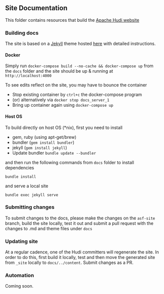 ## Site Documentation

This folder contains resources that build the [Apache Hudi website](https://hudi.apache.org)


### Building docs

The site is based on a [Jekyll](https://jekyllrb.com/) theme hosted [here](idratherbewriting.com/documentation-theme-jekyll/) with detailed instructions.

#### Docker

Simply run `docker-compose build --no-cache && docker-compose up` from the `docs` folder and the site should be up & running at `http://localhost:4000`

To see edits reflect on the site, you may have to bounce the container

 - Stop existing container by `ctrl+c` the docker-compose program
 - (or) alternatively via `docker stop docs_server_1`
 - Bring up container again using `docker-compose up`

#### Host OS

To build directly on host OS (\*nix), first you need to install

- gem, ruby (using apt-get/brew)
- bundler (`gem install bundler`)
- jekyll (`gem install jekyll`)
- Update bundler `bundle update --bundler`

and then run the following commands from `docs` folder to install dependencies

`bundle install`

and serve a local site

`bundle exec jekyll serve`

### Submitting changes

To submit changes to the docs, please make the changes on the `asf-site` branch, build the site locally, test it out and submit a pull request with the changes to .md and theme files under `docs`

### Updating site

At a regular cadence, one of the Hudi committers will regenerate the site. In order to do this, first build it locally, test and then move the generated site from `_site` locally to `docs/../content`. Submit changes as a PR.

### Automation
Coming soon.
